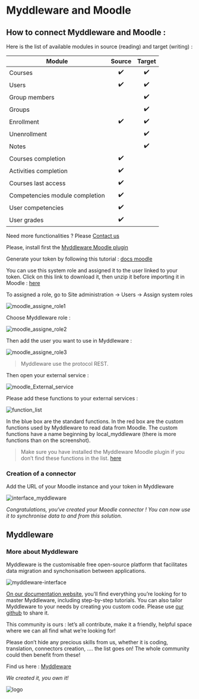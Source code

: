 # Myddleware and Moodle

## How to connect Myddleware and Moodle : 

Here is the list of available modules in source (reading) and target (writing) :

| Module | Source | Target |
| --- | :---: | :---: |
| Courses | :heavy_check_mark: | :heavy_check_mark: |
| Users | :heavy_check_mark: | :heavy_check_mark: |
| Group members |  | :heavy_check_mark: |
| Groups |  | :heavy_check_mark: |
| Enrollment | :heavy_check_mark: | :heavy_check_mark: |
| Unenrollment |  | :heavy_check_mark: |
| Notes |  | :heavy_check_mark: |
| Courses completion | :heavy_check_mark: |  |
| Activities completion | :heavy_check_mark: |  |
| Courses last access | :heavy_check_mark: |  |
| Competencies module completion | :heavy_check_mark: |  |
| User competencies | :heavy_check_mark: |  |
| User grades | :heavy_check_mark: |  |

Need more functionalities ? Please <a href="http://www.myddleware.com/contact-us" target="_blank">Contact us</a>

Please, install first the <a href="https://moodle.org/plugins/local_myddleware" target="_blank">Myddleware Moodle plugin</a>

Generate your token by following this tutorial : <a href="https://docs.moodle.org/400/en/Using_web_services" target="_blank">docs moodle</a>

You can use this system role and assigned it to the user linked to your token. Click on this link to download it, then unzip it before importing it in Moodle : <a href="http://community.myddleware.com/wp-content/uploads/2016/11/myddleware_moodle_role_1.3-1.zip" target="_blank">here</a>


To assigned a role, go to Site administration -> Users -> Assign system roles

![moodle_assigne_role1](http://community.myddleware.com/wp-content/uploads/2016/11/moodle_assigne_role1-1024x408.png)

Choose Myddleware role :

![moodle_assigne_role2](http://community.myddleware.com/wp-content/uploads/2016/11/moodle_assigne_role2.png)

Then add the user you want to use in Myddleware :

![moodle_assigne_role3](http://community.myddleware.com/wp-content/uploads/2016/11/moodle_assigne_role3-1024x449.png)

> Myddleware use the protocol REST.

Then open your external service :

![moodle_External_service](http://community.myddleware.com/wp-content/uploads/2016/11/moodle_External_service-768x407.png)

Please add these functions to your external services :

![function_list](http://community.myddleware.com/wp-content/uploads/2016/11/function_list.png)

In the blue box are the standard functions. In the red box are the custom functions used by Myddleware to read data from Moodle. The custom functions have a name beginning by local_myddleware (there is more functions than on the screenshot). 

> Make sure you have installed the Myddleware Moodle plugin if you don’t find these functions in the list. <a href="https://moodle.org/plugins/local_myddleware" target="_blank">here</a>

### Creation of a connector 

Add the URL of your Moodle instance and your token in Myddleware 

![interface_myddleware](https://user-images.githubusercontent.com/95077335/196911939-3d02252a-2a64-4b03-b4de-f96343e09abd.png)

*Congratulations, you‘ve created your Moodle connector ! You can now use it to synchronise data to and from this solution.*

## Myddleware

### More about Myddleware

Myddleware is the customisable free open-source platform that facilitates data migration and synchonisation between applications.

![myddleware-interface](https://user-images.githubusercontent.com/95077335/196908998-5fafb2e0-5c5e-4771-a398-e9471ea775cb.png)

<a href="https://myddleware.github.io/myddleware/" target="_blank">On our documentation website</a>, you’ll find everything you’re looking for to master Myddleware, including step-by-step tutorials. You can also tailor Myddleware to your needs by creating you custom code. Please use <a href="https://github.com/Myddleware" target="_blank">our github</a> to share it.

This community is ours : let’s all contribute, make it a friendly, helpful space where we can all find what we’re looking for!

Please don’t hide any precious skills from us, whether it is coding, translation, connectors creation, .... the list goes on! The whole community could then benefit from these!

Find us here : <a href="http://www.myddleware.com" target="_blank">Myddleware</a>

*We created it, you own it!*

![logo](https://user-images.githubusercontent.com/95077335/196912472-29ad70f3-e87e-4218-82b5-16480695b30b.png)

